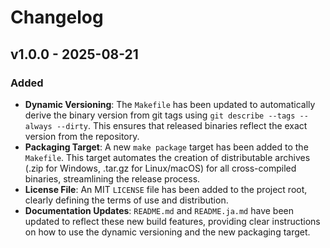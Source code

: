 # Changelog

## v1.0.0 - 2025-08-21

### Added

- **Dynamic Versioning**: The `Makefile` has been updated to automatically derive the binary version from git tags using `git describe --tags --always --dirty`. This ensures that released binaries reflect the exact version from the repository.
- **Packaging Target**: A new `make package` target has been added to the `Makefile`. This target automates the creation of distributable archives (.zip for Windows, .tar.gz for Linux/macOS) for all cross-compiled binaries, streamlining the release process.
- **License File**: An MIT `LICENSE` file has been added to the project root, clearly defining the terms of use and distribution.
- **Documentation Updates**: `README.md` and `README.ja.md` have been updated to reflect these new build features, providing clear instructions on how to use the dynamic versioning and the new packaging target.